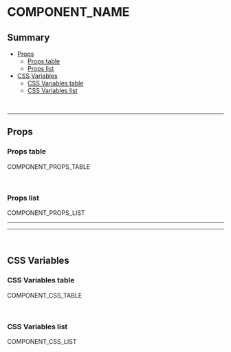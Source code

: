 # COMPONENT_NAME

## Summary

- [Props](#props)
  - [Props table](#props-table)
  - [Props list](#props-list)
- [CSS Variables](#css-variables)
  - [CSS Variables table](#css-variables-table)
  - [CSS Variables list](#css-variables-list)

<br>

---

## Props

### Props table

COMPONENT_PROPS_TABLE

<br>

### Props list

COMPONENT_PROPS_LIST

---
---

<br>

## CSS Variables

### CSS Variables table

COMPONENT_CSS_TABLE

<br>

### CSS Variables list

COMPONENT_CSS_LIST
